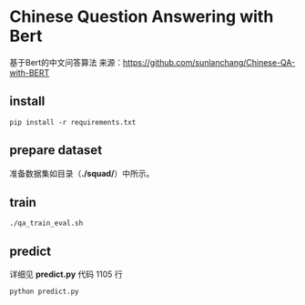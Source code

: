 # Chinese Question Answering with Bert

基于Bert的中文问答算法
来源：https://github.com/sunlanchang/Chinese-QA-with-BERT

## install

    pip install -r requirements.txt
    
## prepare dataset

准备数据集如目录（**./squad/**）中所示。

## train 

    ./qa_train_eval.sh
   
## predict

详细见 **predict.py** 代码 1105 行

    python predict.py